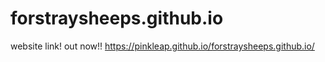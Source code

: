 # forstraysheeps.github.io
website link! out now!!
https://pinkleap.github.io/forstraysheeps.github.io/
